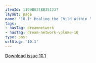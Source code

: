 ```yaml
---
itemId: 1199862588351237
layout: page
name: '10.1: Healing the Child Within '
tags:
- hasTag: dreamnetwork
- hasTag: dream-network-volume-10
type: post
urlSlug: '10.1'
---
```

<a href="files/pdfs/Volume_10/10.1-Dream-Network-Journal_Volume-10_No-1.pdf" download="">Download issue 10.1</a>